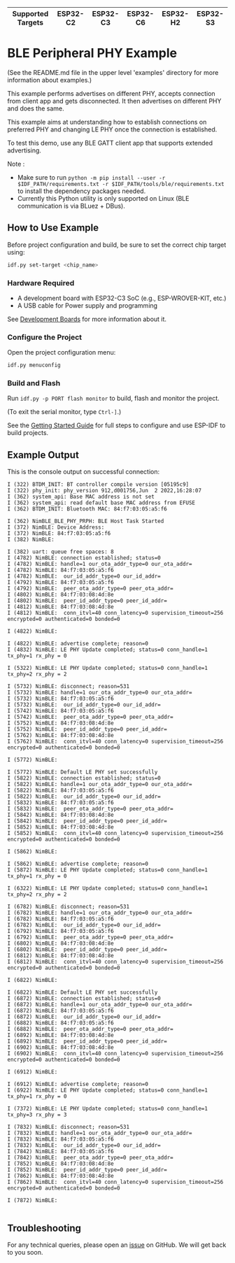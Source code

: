 | Supported Targets | ESP32-C2 | ESP32-C3 | ESP32-C6 | ESP32-H2 | ESP32-S3 |
| ----------------- | -------- | -------- | -------- | -------- | -------- |

# BLE Peripheral PHY Example

(See the README.md file in the upper level 'examples' directory for more information about examples.)

This example performs advertises on different PHY, accepts connection from client app and gets disconnected. It then advertises on different PHY and does the same.

This example aims at understanding how to establish connections on preferred PHY and changing LE PHY once the connection is established.

To test this demo, use any BLE GATT client app that supports extended advertising.

Note :

* Make sure to run `python -m pip install --user -r $IDF_PATH/requirements.txt -r $IDF_PATH/tools/ble/requirements.txt` to install the dependency packages needed.
* Currently this Python utility is only supported on Linux (BLE communication is via BLuez + DBus).

## How to Use Example

Before project configuration and build, be sure to set the correct chip target using:

```bash
idf.py set-target <chip_name>
```

### Hardware Required

* A development board with ESP32-C3 SoC (e.g., ESP-WROVER-KIT, etc.)
* A USB cable for Power supply and programming

See [Development Boards](https://www.espressif.com/en/products/devkits) for more information about it.

### Configure the Project

Open the project configuration menu:

```bash
idf.py menuconfig
```

### Build and Flash

Run `idf.py -p PORT flash monitor` to build, flash and monitor the project.

(To exit the serial monitor, type ``Ctrl-]``.)

See the [Getting Started Guide](https://idf.espressif.com/) for full steps to configure and use ESP-IDF to build projects.

## Example Output

This is the console output on successful connection:

```
I (322) BTDM_INIT: BT controller compile version [05195c9]
I (322) phy_init: phy_version 912,d001756,Jun  2 2022,16:28:07
I (362) system_api: Base MAC address is not set
I (362) system_api: read default base MAC address from EFUSE
I (362) BTDM_INIT: Bluetooth MAC: 84:f7:03:05:a5:f6

I (362) NimBLE_BLE_PHY_PRPH: BLE Host Task Started
I (372) NimBLE: Device Address:
I (372) NimBLE: 84:f7:03:05:a5:f6
I (382) NimBLE:

I (382) uart: queue free spaces: 8
I (4782) NimBLE: connection established; status=0
I (4782) NimBLE: handle=1 our_ota_addr_type=0 our_ota_addr=
I (4782) NimBLE: 84:f7:03:05:a5:f6
I (4782) NimBLE:  our_id_addr_type=0 our_id_addr=
I (4792) NimBLE: 84:f7:03:05:a5:f6
I (4792) NimBLE:  peer_ota_addr_type=0 peer_ota_addr=
I (4802) NimBLE: 84:f7:03:08:4d:8e
I (4802) NimBLE:  peer_id_addr_type=0 peer_id_addr=
I (4812) NimBLE: 84:f7:03:08:4d:8e
I (4812) NimBLE:  conn_itvl=40 conn_latency=0 supervision_timeout=256 encrypted=0 authenticated=0 bonded=0

I (4822) NimBLE:

I (4822) NimBLE: advertise complete; reason=0
I (4832) NimBLE: LE PHY Update completed; status=0 conn_handle=1 tx_phy=1 rx_phy = 0

I (5322) NimBLE: LE PHY Update completed; status=0 conn_handle=1 tx_phy=2 rx_phy = 2

I (5732) NimBLE: disconnect; reason=531
I (5732) NimBLE: handle=1 our_ota_addr_type=0 our_ota_addr=
I (5732) NimBLE: 84:f7:03:05:a5:f6
I (5732) NimBLE:  our_id_addr_type=0 our_id_addr=
I (5742) NimBLE: 84:f7:03:05:a5:f6
I (5742) NimBLE:  peer_ota_addr_type=0 peer_ota_addr=
I (5752) NimBLE: 84:f7:03:08:4d:8e
I (5752) NimBLE:  peer_id_addr_type=0 peer_id_addr=
I (5762) NimBLE: 84:f7:03:08:4d:8e
I (5762) NimBLE:  conn_itvl=40 conn_latency=0 supervision_timeout=256 encrypted=0 authenticated=0 bonded=0

I (5772) NimBLE:

I (5772) NimBLE: Default LE PHY set successfully
I (5822) NimBLE: connection established; status=0
I (5822) NimBLE: handle=1 our_ota_addr_type=0 our_ota_addr=
I (5822) NimBLE: 84:f7:03:05:a5:f6
I (5822) NimBLE:  our_id_addr_type=0 our_id_addr=
I (5832) NimBLE: 84:f7:03:05:a5:f6
I (5832) NimBLE:  peer_ota_addr_type=0 peer_ota_addr=
I (5842) NimBLE: 84:f7:03:08:4d:8e
I (5842) NimBLE:  peer_id_addr_type=0 peer_id_addr=
I (5852) NimBLE: 84:f7:03:08:4d:8e
I (5852) NimBLE:  conn_itvl=40 conn_latency=0 supervision_timeout=256 encrypted=0 authenticated=0 bonded=0

I (5862) NimBLE:

I (5862) NimBLE: advertise complete; reason=0
I (5872) NimBLE: LE PHY Update completed; status=0 conn_handle=1 tx_phy=1 rx_phy = 0

I (6322) NimBLE: LE PHY Update completed; status=0 conn_handle=1 tx_phy=2 rx_phy = 2

I (6782) NimBLE: disconnect; reason=531
I (6782) NimBLE: handle=1 our_ota_addr_type=0 our_ota_addr=
I (6782) NimBLE: 84:f7:03:05:a5:f6
I (6782) NimBLE:  our_id_addr_type=0 our_id_addr=
I (6792) NimBLE: 84:f7:03:05:a5:f6
I (6792) NimBLE:  peer_ota_addr_type=0 peer_ota_addr=
I (6802) NimBLE: 84:f7:03:08:4d:8e
I (6802) NimBLE:  peer_id_addr_type=0 peer_id_addr=
I (6812) NimBLE: 84:f7:03:08:4d:8e
I (6812) NimBLE:  conn_itvl=40 conn_latency=0 supervision_timeout=256 encrypted=0 authenticated=0 bonded=0

I (6822) NimBLE:

I (6822) NimBLE: Default LE PHY set successfully
I (6872) NimBLE: connection established; status=0
I (6872) NimBLE: handle=1 our_ota_addr_type=0 our_ota_addr=
I (6872) NimBLE: 84:f7:03:05:a5:f6
I (6872) NimBLE:  our_id_addr_type=0 our_id_addr=
I (6882) NimBLE: 84:f7:03:05:a5:f6
I (6882) NimBLE:  peer_ota_addr_type=0 peer_ota_addr=
I (6892) NimBLE: 84:f7:03:08:4d:8e
I (6892) NimBLE:  peer_id_addr_type=0 peer_id_addr=
I (6902) NimBLE: 84:f7:03:08:4d:8e
I (6902) NimBLE:  conn_itvl=40 conn_latency=0 supervision_timeout=256 encrypted=0 authenticated=0 bonded=0

I (6912) NimBLE:

I (6912) NimBLE: advertise complete; reason=0
I (6922) NimBLE: LE PHY Update completed; status=0 conn_handle=1 tx_phy=1 rx_phy = 0

I (7372) NimBLE: LE PHY Update completed; status=0 conn_handle=1 tx_phy=3 rx_phy = 3

I (7832) NimBLE: disconnect; reason=531
I (7832) NimBLE: handle=1 our_ota_addr_type=0 our_ota_addr=
I (7832) NimBLE: 84:f7:03:05:a5:f6
I (7832) NimBLE:  our_id_addr_type=0 our_id_addr=
I (7842) NimBLE: 84:f7:03:05:a5:f6
I (7842) NimBLE:  peer_ota_addr_type=0 peer_ota_addr=
I (7852) NimBLE: 84:f7:03:08:4d:8e
I (7852) NimBLE:  peer_id_addr_type=0 peer_id_addr=
I (7862) NimBLE: 84:f7:03:08:4d:8e
I (7862) NimBLE:  conn_itvl=40 conn_latency=0 supervision_timeout=256 encrypted=0 authenticated=0 bonded=0

I (7872) NimBLE:


```

## Troubleshooting

For any technical queries, please open an [issue](https://github.com/espressif/esp-idf/issues) on GitHub. We will get back to you soon.
